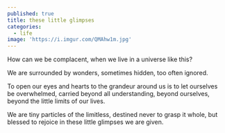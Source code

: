 ```yaml
---
published: true
title: these little glimpses
categories:
  - life
image: 'https://i.imgur.com/QMAhw1m.jpg'
---
```

How can we be complacent,
when we live in a universe like this?

We are surrounded by wonders,
sometimes hidden,
too often ignored.

To open our eyes and hearts
to the grandeur around us
is to let ourselves be overwhelmed,
carried beyond all understanding,
beyond ourselves,
beyond the little limits
of our lives.

We are tiny particles of the limitless,
destined never to grasp it whole,
but blessed to rejoice
in these little glimpses
we are given.
